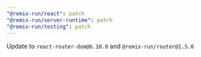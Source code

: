 ```yaml
---
"@remix-run/react": patch
"@remix-run/server-runtime": patch
"@remix-run/testing": patch
---
```


Update to `react-router-dom@6.10.0` and `@remix-run/router@1.5.0`
